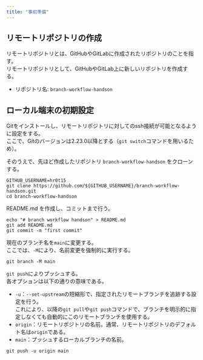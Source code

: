```yaml
---
title: "事前準備"
---
```



## リモートリポジトリの作成

リモートリポジトリとは、GitHubやGitLabに作成されたリポジトリのことを指す。  
リモートリポジトリとして、GitHubやGitLab上に新しいリポジトリを作成する。

* リポジトリ名: `branch-workflow-handson`

## ローカル端末の初期設定

Gitをインストールし、リモートリポジトリに対してのssh接続が可能となるように設定をする。  
ここで、Gitのバージョンは2.23.0以降とする（`git switch`コマンドを用いるため）。

そのうえで、先ほど作成したリポジトリ `branch-workflow-handson` をクローンする。

```bash:terminal
GITHUB_USERNAME=hr0t15
git clone https://github.com/${GITHUB_USERNAME}/branch-workflow-handson.git
cd branch-workflow-handson
```

README.md を作成し、コミットまで行う。

```bash:terminal
echo "# branch workflow handson" > README.md
git add README.md
git commit -m "first commit"
```

現在のブランチ名を`main`に変更する。  
ここでは、`-M`により、名前変更を強制的に実行する。

```bash:terminal
git branch -M main
```

`git push`によりプッシュする。  
各オプションは以下の通りの意味である。

* `-u`：`--set-upstream`の短縮形で、指定されたリモートブランチを追跡する設定を行う。  
  これにより、以降の`git pull`や`git push`コマンドで、ブランチを明示的に指定しなくても自動的にこのリモートブランチを使用する。
* `origin`：リモートリポジトリの名前。通常、リモートリポジトリのデフォルト名は`origin`である。
* `main`：プッシュするローカルブランチの名前。

```bash:terminal
git push -u origin main
```


